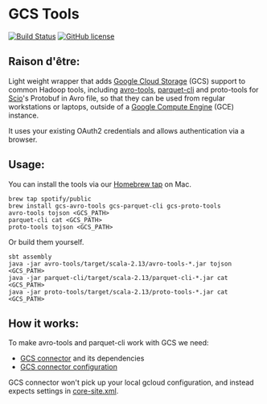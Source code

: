 GCS Tools
=========

[![Build Status](https://travis-ci.org/spotify/gcs-tools.svg?branch=master)](https://travis-ci.org/spotify/gcs-tools)
[![GitHub license](https://img.shields.io/github/license/spotify/gcs-tools.svg)](./LICENSE)

## Raison d'être:

Light weight wrapper that adds [Google Cloud
Storage](https://cloud.google.com/storage/) (GCS) support to common Hadoop
tools, including
[avro-tools](https://mvnrepository.com/artifact/org.apache.avro/avro-tools),
[parquet-cli](https://mvnrepository.com/artifact/org.apache.parquet/parquet-cli) and
proto-tools for [Scio](https://github.com/spotify/scio)'s Protobuf in Avro file,
so that they can be used from regular workstations or laptops, outside of a
[Google Compute Engine](https://cloud.google.com/compute/) (GCE) instance.

It uses your existing OAuth2 credentials and allows authentication via a browser.

## Usage:

You can install the tools via our [Homebrew tap](https://github.com/spotify/homebrew-public) on Mac.

```
brew tap spotify/public
brew install gcs-avro-tools gcs-parquet-cli gcs-proto-tools
avro-tools tojson <GCS_PATH>
parquet-cli cat <GCS_PATH>
proto-tools tojson <GCS_PATH>
```

Or build them yourself.

```
sbt assembly
java -jar avro-tools/target/scala-2.13/avro-tools-*.jar tojson <GCS_PATH>
java -jar parquet-cli/target/scala-2.13/parquet-cli-*.jar cat <GCS_PATH>
java -jar proto-tools/target/scala-2.13/proto-tools-*.jar cat <GCS_PATH>
```

## How it works:

To make avro-tools and parquet-cli work with GCS we need:
- [GCS connector](https://github.com/GoogleCloudPlatform/bigdata-interop) and its dependencies
- [GCS connector configuration](//github.com/spotify/gcs-tools/blob/master/shared/src/main/resources/core-site.xml)

GCS connector won't pick up your local gcloud configuration, and instead expects settings
in [core-site.xml](https://github.com/spotify/gcs-tools/blob/master/shared/src/main/resources/core-site.xml).
